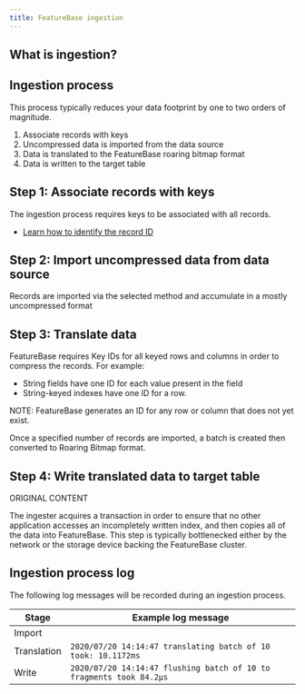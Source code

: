 ```yaml
---
title: FeatureBase ingestion
---
```


## What is ingestion?



## Ingestion process

This process typically reduces your data footprint by one to two orders of magnitude.
1. Associate records with keys
2. Uncompressed data is imported from the data source
3. Data is translated to the FeatureBase roaring bitmap format
4. Data is written to the target table

## Step 1: Associate records with keys

The ingestion process requires keys to be associated with all records.

* [Learn how to identify the record ID](/concepts/example-ingest-keys)

## Step 2: Import uncompressed data from data source

Records are imported via the selected method and accumulate in a mostly uncompressed format

## Step 3: Translate data

FeatureBase requires Key IDs for all keyed rows and columns in order to compress the records. For example:
* String fields have one ID for each value present in the field
* String-keyed indexes have one ID for a row.

NOTE: FeatureBase generates an ID for any row or column that does not yet exist.

Once a specified number of records are imported, a batch is created then converted to Roaring Bitmap format.

## Step 4: Write translated data to target table


ORIGINAL CONTENT

The ingester acquires a transaction in order to ensure that no other application accesses an incompletely written index, and then copies all of the data into FeatureBase. This step is typically bottlenecked either by the network or the storage device backing the FeatureBase cluster.

## Ingestion process log

The following log messages will be recorded during an ingestion process.

| Stage | Example log message |
|---|---|
| Import |
| Translation | `2020/07/20 14:14:47 translating batch of 10 took: 10.1172ms` |
| Write | `2020/07/20 14:14:47 flushing batch of 10 to fragments took 84.2µs` |



##
